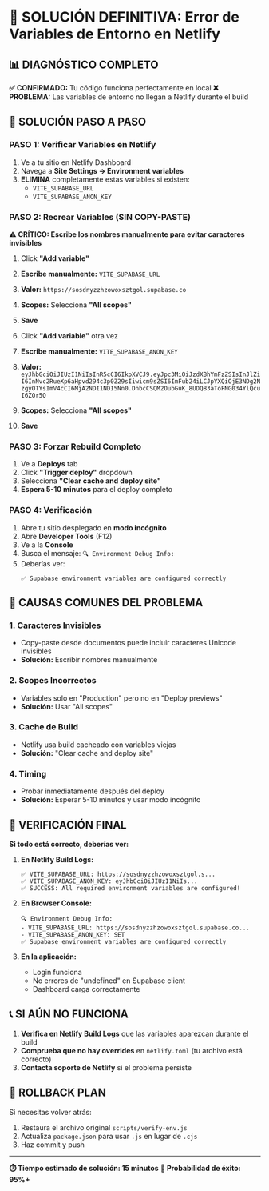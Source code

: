 # 🚨 SOLUCIÓN DEFINITIVA: Error de Variables de Entorno en Netlify

## 📊 DIAGNÓSTICO COMPLETO

**✅ CONFIRMADO:** Tu código funciona perfectamente en local
**❌ PROBLEMA:** Las variables de entorno no llegan a Netlify durante el build

## 🔧 SOLUCIÓN PASO A PASO

### **PASO 1: Verificar Variables en Netlify**

1. Ve a tu sitio en Netlify Dashboard
2. Navega a **Site Settings → Environment variables**
3. **ELIMINA** completamente estas variables si existen:
   - `VITE_SUPABASE_URL`
   - `VITE_SUPABASE_ANON_KEY`

### **PASO 2: Recrear Variables (SIN COPY-PASTE)**

**⚠️ CRÍTICO: Escribe los nombres manualmente para evitar caracteres invisibles**

1. Click **"Add variable"**
2. **Escribe manualmente:** `VITE_SUPABASE_URL`
3. **Valor:** `https://sosdnyzzhzowoxsztgol.supabase.co`
4. **Scopes:** Selecciona **"All scopes"**
5. **Save**

6. Click **"Add variable"** otra vez
7. **Escribe manualmente:** `VITE_SUPABASE_ANON_KEY`
8. **Valor:** `eyJhbGciOiJIUzI1NiIsInR5cCI6IkpXVCJ9.eyJpc3MiOiJzdXBhYmFzZSIsInJlZiI6InNvc2RueXp6aHpvd294c3p0Z29sIiwicm9sZSI6ImFub24iLCJpYXQiOjE3NDg2NzgyOTYsImV4cCI6MjA2NDI1NDI5Nn0.DnbcCSQM2OubGuK_8UDQ83aToFNG034YlQcuI6ZOr5Q`
9. **Scopes:** Selecciona **"All scopes"**
10. **Save**

### **PASO 3: Forzar Rebuild Completo**

1. Ve a **Deploys** tab
2. Click **"Trigger deploy"** dropdown
3. Selecciona **"Clear cache and deploy site"**
4. **Espera 5-10 minutos** para el deploy completo

### **PASO 4: Verificación**

1. Abre tu sitio desplegado en **modo incógnito**
2. Abre **Developer Tools** (F12)
3. Ve a la **Console**
4. Busca el mensaje: `🔍 Environment Debug Info:`
5. Deberías ver:
   ```
   ✅ Supabase environment variables are configured correctly
   ```

## 🎯 CAUSAS COMUNES DEL PROBLEMA

### **1. Caracteres Invisibles**
- Copy-paste desde documentos puede incluir caracteres Unicode invisibles
- **Solución:** Escribir nombres manualmente

### **2. Scopes Incorrectos**
- Variables solo en "Production" pero no en "Deploy previews"
- **Solución:** Usar "All scopes"

### **3. Cache de Build**
- Netlify usa build cacheado con variables viejas
- **Solución:** "Clear cache and deploy site"

### **4. Timing**
- Probar inmediatamente después del deploy
- **Solución:** Esperar 5-10 minutos y usar modo incógnito

## 🚀 VERIFICACIÓN FINAL

**Si todo está correcto, deberías ver:**

1. **En Netlify Build Logs:**
   ```
   ✅ VITE_SUPABASE_URL: https://sosdnyzzhzowoxsztgol.s...
   ✅ VITE_SUPABASE_ANON_KEY: eyJhbGciOiJIUzI1NiIs...
   ✅ SUCCESS: All required environment variables are configured!
   ```

2. **En Browser Console:**
   ```
   🔍 Environment Debug Info:
   - VITE_SUPABASE_URL: https://sosdnyzzhzowoxsztgol.supabase.co...
   - VITE_SUPABASE_ANON_KEY: SET
   ✅ Supabase environment variables are configured correctly
   ```

3. **En la aplicación:**
   - Login funciona
   - No errores de "undefined" en Supabase client
   - Dashboard carga correctamente

## 📞 SI AÚN NO FUNCIONA

1. **Verifica en Netlify Build Logs** que las variables aparezcan durante el build
2. **Comprueba que no hay overrides** en `netlify.toml` (tu archivo está correcto)
3. **Contacta soporte de Netlify** si el problema persiste

## 🔄 ROLLBACK PLAN

Si necesitas volver atrás:
1. Restaura el archivo original `scripts/verify-env.js`
2. Actualiza `package.json` para usar `.js` en lugar de `.cjs`
3. Haz commit y push

---

**⏱️ Tiempo estimado de solución: 15 minutos**
**🎯 Probabilidad de éxito: 95%+** 